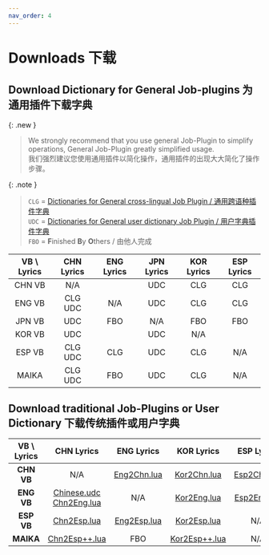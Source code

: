```yaml
---
nav_order: 4
---
```


# Downloads 下载

## Download Dictionary for General Job-plugins 为通用插件下载字典

{: .new }
> We strongly recommend that you use general Job-Plugin to simplify operations, General Job-Plugin greatly simplified usage.  
> 我们强烈建议您使用通用插件以简化操作，通用插件的出现大大简化了操作步骤。 

{: .note }
> `CLG` = [Dictionaries for General cross-lingual Job Plugin / 通用跨语种插件字典](https://github.com/Slidingwall/vocaloid-dictionaries/tree/main/dict)  
> `UDC` = [Dictionaries for General user dictionary Job Plugin / 用户字典插件字典](https://github.com/Slidingwall/vocaloid-dictionaries/tree/main/dict-udc)  
> `FBO` = **F**inished **B**y **O**thers / 由他人完成

|VB \ Lyrics |CHN Lyrics|ENG Lyrics|JPN Lyrics|KOR Lyrics|ESP Lyrics|
|:----:|:----:|:----:|:----:|:----:|:----:|
|CHN VB|N/A| |UDC|CLG|CLG|
|ENG VB|CLG UDC|N/A|UDC|CLG|CLG|
|JPN VB|UDC|FBO|N/A|FBO|FBO|
|KOR VB|UDC| |UDC|N/A| |
|ESP VB|CLG UDC|CLG|UDC|CLG|N/A|
|MAIKA|CLG UDC|FBO|UDC|CLG|N/A|

## Download traditional Job-Plugins or User Dictionary 下载传统插件或用户字典

| **VB \ Lyrics** | CHN Lyrics | ENG Lyrics | KOR Lyrics | ESP Lyrics |
|:---:|:---:|:---:|:---:|:---:|
| **CHN VB** | N/A | [Eng2Chn.lua](https://github.com/Slidingwall/vocaloid-dictionaries/blob/main/archived/Eng2Chn.lua) | [Kor2Chn.lua](https://github.com/Slidingwall/vocaloid-dictionaries/blob/main/archived/Kor2Chn.lua) | [Esp2Chn.lua](https://github.com/Slidingwall/vocaloid-dictionaries/blob/main/archived/Esp2Chn.lua) |
| **ENG VB** | [Chinese.udc](https://github.com/Slidingwall/vocaloid-dictionaries/blob/main/archived/Chinese.udc)<br />[Chn2Eng.lua](https://github.com/Slidingwall/vocaloid-dictionaries/blob/main/archived/Chn2Eng.lua) | N/A | [Kor2Eng.lua](https://github.com/Slidingwall/vocaloid-dictionaries/blob/main/archived/Kor2Eng.lua) |[Esp2Eng.lua](https://github.com/Slidingwall/vocaloid-dictionaries/blob/main/archived/Esp2Eng.lua)|
| **ESP VB** | [Chn2Esp.lua](https://github.com/Slidingwall/vocaloid-dictionaries/blob/main/archived/Chn2Esp.lua) | [Eng2Esp.lua](https://github.com/Slidingwall/vocaloid-dictionaries/blob/main/archived/Eng2Esp.lua) | [Kor2Esp.lua](https://github.com/Slidingwall/vocaloid-dictionaries/blob/main/archived/Kor2Esp.lua) | N/A |
| **MAIKA** | [Chn2Esp++.lua](https://github.com/Slidingwall/vocaloid-dictionaries/blob/main/archived/Chn2Esp%2B%2B.lua) | FBO | [Kor2Esp++.lua](https://github.com/Slidingwall/vocaloid-dictionaries/blob/main/archived/Kor2Esp%2B%2B.lua) | N/A |

